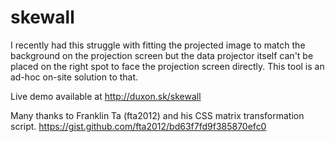 # skewall
I recently had this struggle with fitting the projected image to match the background on the projection screen but the data projector itself can't be placed on the right spot to face the projection screen directly. This tool is an ad-hoc on-site solution to that. 

Live demo available at http://duxon.sk/skewall

Many thanks to Franklin Ta (fta2012) and his CSS matrix transformation script.
https://gist.github.com/fta2012/bd63f7fd9f385870efc0
